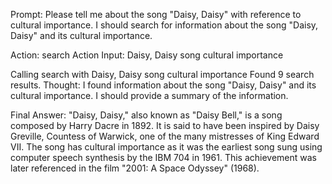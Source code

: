 Prompt: Please tell me about the song "Daisy, Daisy" with reference to cultural importance.
I should search for information about the song "Daisy, Daisy" and its cultural importance.

Action: search
Action Input: Daisy, Daisy song cultural importance

Calling search with Daisy, Daisy song cultural importance
Found 9 search results.
Thought:
I found information about the song "Daisy, Daisy" and its cultural importance. I should provide a summary of the information.

Final Answer:
"Daisy, Daisy," also known as "Daisy Bell," is a song composed by Harry Dacre in 1892. It is said to have been inspired by Daisy Greville, Countess of Warwick, one of the many mistresses of King Edward VII. The song has cultural importance as it was the earliest song sung using computer speech synthesis by the IBM 704 in 1961. This achievement was later referenced in the film "2001: A Space Odyssey" (1968).

